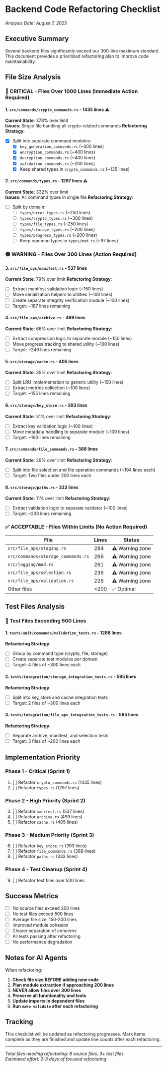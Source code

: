 # Backend Code Refactoring Checklist

*Analysis Date: August 7, 2025*

## Executive Summary

Several backend files significantly exceed our 300-line maximum standard. This document provides a prioritized refactoring plan to improve code maintainability.

## File Size Analysis

### 🔴 CRITICAL - Files Over 1000 Lines (Immediate Action Required)

#### 1. `src/commands/crypto_commands.rs` - **1435 lines** ⚠️
**Current State**: 378% over limit  
**Issues**: Single file handling all crypto-related commands
**Refactoring Strategy**:
- [x] Split into separate command modules:
  - [x] `key_generation_commands.rs` (~300 lines)
  - [x] `encryption_commands.rs` (~400 lines)
  - [x] `decryption_commands.rs` (~400 lines)
  - [x] `validation_commands.rs` (~200 lines)
  - [x] Keep shared types in `crypto_commands.rs` (~135 lines)

#### 2. `src/commands/types.rs` - **1297 lines** ⚠️
**Current State**: 332% over limit  
**Issues**: All command types in single file
**Refactoring Strategy**:
- [ ] Split by domain:
  - [ ] `types/error_types.rs` (~250 lines)
  - [ ] `types/crypto_types.rs` (~300 lines)
  - [ ] `types/file_types.rs` (~250 lines)
  - [ ] `types/storage_types.rs` (~200 lines)
  - [ ] `types/progress_types.rs` (~200 lines)
  - [ ] Keep common types in `types/mod.rs` (~97 lines)

### 🟡 WARNING - Files Over 300 Lines (Action Required)

#### 3. `src/file_ops/manifest.rs` - **537 lines**
**Current State**: 79% over limit
**Refactoring Strategy**:
- [ ] Extract manifest validation logic (~150 lines)
- [ ] Move serialization helpers to utilities (~100 lines)
- [ ] Create separate integrity verification module (~100 lines)
- [ ] Target: ~187 lines remaining

#### 4. `src/file_ops/archive.rs` - **499 lines**
**Current State**: 66% over limit
**Refactoring Strategy**:
- [ ] Extract compression logic to separate module (~150 lines)
- [ ] Move progress tracking to shared utility (~100 lines)
- [ ] Target: ~249 lines remaining

#### 5. `src/storage/cache.rs` - **405 lines**
**Current State**: 35% over limit
**Refactoring Strategy**:
- [ ] Split LRU implementation to generic utility (~150 lines)
- [ ] Extract metrics collection (~100 lines)
- [ ] Target: ~155 lines remaining

#### 6. `src/storage/key_store.rs` - **393 lines**
**Current State**: 31% over limit
**Refactoring Strategy**:
- [ ] Extract key validation logic (~100 lines)
- [ ] Move metadata handling to separate module (~100 lines)
- [ ] Target: ~193 lines remaining

#### 7. `src/commands/file_commands.rs` - **388 lines**
**Current State**: 29% over limit
**Refactoring Strategy**:
- [ ] Split into file selection and file operation commands (~194 lines each)
- [ ] Target: Two files under 200 lines each

#### 8. `src/storage/paths.rs` - **333 lines**
**Current State**: 11% over limit
**Refactoring Strategy**:
- [ ] Extract validation logic to separate validator (~100 lines)
- [ ] Target: ~233 lines remaining

### ✅ ACCEPTABLE - Files Within Limits (No Action Required)

| File | Lines | Status |
|------|-------|--------|
| `src/file_ops/staging.rs` | 284 | ⚠️ Warning zone |
| `src/commands/storage_commands.rs` | 266 | ⚠️ Warning zone |
| `src/logging/mod.rs` | 261 | ⚠️ Warning zone |
| `src/file_ops/selection.rs` | 236 | ⚠️ Warning zone |
| `src/file_ops/validation.rs` | 226 | ⚠️ Warning zone |
| Other files | <200 | ✅ Optimal |

## Test Files Analysis

### 🔴 Test Files Exceeding 500 Lines

#### 1. `tests/unit/commands/validation_tests.rs` - **1288 lines**
**Refactoring Strategy**:
- [ ] Group by command type (crypto, file, storage)
- [ ] Create separate test modules per domain
- [ ] Target: 4 files of ~300 lines each

#### 2. `tests/integration/storage_integration_tests.rs` - **595 lines**
**Refactoring Strategy**:
- [ ] Split into key_store and cache integration tests
- [ ] Target: 2 files of ~300 lines each

#### 3. `tests/integration/file_ops_integration_tests.rs` - **595 lines**
**Refactoring Strategy**:
- [ ] Separate archive, manifest, and selection tests
- [ ] Target: 3 files of ~200 lines each

## Implementation Priority

### Phase 1 - Critical (Sprint 1)
1. [ ] Refactor `crypto_commands.rs` (1435 lines)
2. [ ] Refactor `types.rs` (1297 lines)

### Phase 2 - High Priority (Sprint 2)
3. [ ] Refactor `manifest.rs` (537 lines)
4. [ ] Refactor `archive.rs` (499 lines)
5. [ ] Refactor `cache.rs` (405 lines)

### Phase 3 - Medium Priority (Sprint 3)
6. [ ] Refactor `key_store.rs` (393 lines)
7. [ ] Refactor `file_commands.rs` (388 lines)
8. [ ] Refactor `paths.rs` (333 lines)

### Phase 4 - Test Cleanup (Sprint 4)
9. [ ] Refactor test files over 500 lines

## Success Metrics

- [ ] No source files exceed 300 lines
- [ ] No test files exceed 500 lines
- [ ] Average file size: 150-200 lines
- [ ] Improved module cohesion
- [ ] Clearer separation of concerns
- [ ] All tests passing after refactoring
- [ ] No performance degradation

## Notes for AI Agents

When refactoring:
1. **Check file size BEFORE adding new code**
2. **Plan module extraction if approaching 200 lines**
3. **NEVER allow files over 300 lines**
4. **Preserve all functionality and tests**
5. **Update imports in dependent files**
6. **Run `make validate` after each refactoring**

## Tracking

This checklist will be updated as refactoring progresses. Mark items complete as they are finished and update line counts after each refactoring.

---

*Total files needing refactoring: 8 source files, 3+ test files*  
*Estimated effort: 2-3 days of focused refactoring*